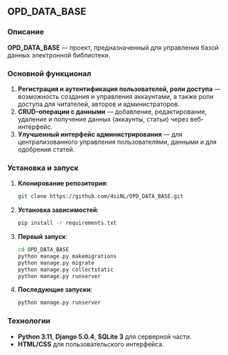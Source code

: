 ## OPD_DATA_BASE

### Описание
**OPD_DATA_BASE** — проект, предназначенный для управления базой данных электронной библиотеки.

### Основной функционал
1. **Регистрация и аутентификация пользователей, роли доступа** — возможность создания и управления аккаунтами, а также роли доступа для читателей, авторов и администраторов.
2. **CRUD-операции с данными** — добавление, редактирование, удаление и получение данных (аккаунты, статьи) через веб-интерфейс.
3. **Улучшенный интерфейс администрирования** — для централизованного управления пользователями, данными и для одобрения статей.

### Установка и запуск
1. **Клонирование репозитория**:
   ```bash
   git clone https://github.com/4siNL/OPD_DATA_BASE.git
   ```
2. **Установка зависимостей**:
   ```bash
   pip install -r requirements.txt
   ```
3. **Первый запуск**:
   ```bash
   cd OPD_DATA_BASE
   python manage.py makemigrations
   python manage.py migrate
   python manage.py collectstatic
   python manage.py runserver
   ```
4. **Последующие запуски**:
   ```bash
   python manage.py runserver
   ```

### Технологии
- **Python 3.11**, **Django 5.0.4**, **SQLite 3** для серверной части.
- **HTML/CSS** для пользовательского интерфейса.
